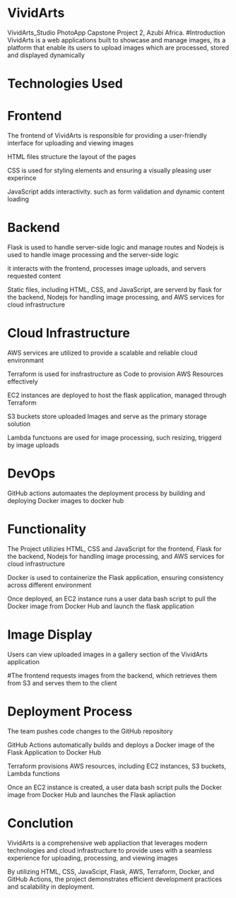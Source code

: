 # VividArts
VividArts_Studio PhotoApp Capstone Project 2, Azubi Africa. 
#Introduction
VividArts is a web applications built to showcase and manage images, 
its a platform that enable its users to upload images which are processed, stored and displayed dynamically

# Technologies Used 
# Frontend 
The frontend of VividArts is responsible for providing a user-friendly interface for uploading and viewing images 

HTML files structure the layout of the pages 

CSS is used for styling elements and ensuring a visually pleasing user experince 

JavaScript adds interactivity. such as form validation and dynamic content loading 


# Backend 

Flask is used to handle server-side logic and manage routes and Nodejs is used to handle image processing and the server-side logic 

it interacts with the frontend, processes image uploads, and servers requested content

Static files, including HTML, CSS, and JavaScript, are serverd by flask for the backend, Nodejs for handling image processing, and AWS services for cloud infrastructure 

# Cloud Infrastructure
AWS services are utilized to provide a scalable and reliable cloud environmant 

Terraform is used for insfrastructure as Code to provision AWS Resources effectively 

EC2 instances are deployed to host the flask application, managed through Terraform 

S3 buckets store uploaded Images and serve as the primary storage solution 

Lambda functuons are used for image processing, such resizing, triggerd by image uploads 

# DevOps
GitHub actions automaates the deployment process by building and deploying Docker images to docker hub



# Functionality
The Project utilizies HTML, CSS and JavaScript for the frontend, Flask for the backend, Nodejs for handling image processing, and AWS services for cloud infrastructure 

Docker is used to containerize the Flask application, ensuring consistency across different environment 

Once deployed, an EC2 instance runs a user data bash script to pull the Docker image from Docker Hub and launch the flask application

# Image Display
Users can view uploaded images in a gallery section of the VividArts application

#The frontend requests images from the backend, which retrieves them from S3 and serves them to the client 

# Deployment Process
The team pushes code changes to the GitHub repository

GitHub Actions automatically builds and deploys a Docker image of the Flask Application to Docker Hub

Terraform provisions AWS resources, including EC2 instances, S3 buckets, Lambda functions

Once an EC2 instance is created, a user data bash script pulls the Docker image from Docker Hub and launches the Flask apliaction

# Conclution 
VividArts is a comprehensive web appliaction that leverages modern technologies and cloud infrastructure to provide uses with a seamless experience for uploading, processing, and viewing images 

By utilizing HTML, CSS, JavaScipt, Flask, AWS, Terraform, Docker,  and GitHub Actions, the project demonstrates efficient development practices and scalability in deployment.


